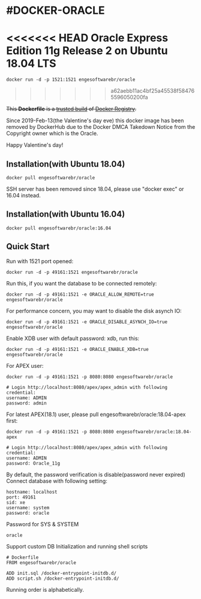 #DOCKER-ORACLE
============================

<<<<<<< HEAD
Oracle Express Edition 11g Release 2 on Ubuntu 18.04 LTS
=======
    docker run -d -p 1521:1521 engesoftwarebr/oracle
>>>>>>> a62aebb11ac4bf25a45538f584765596050200fa

<del>This **Dockerfile** is a [trusted build](https://registry.hub.docker.com/u/engesoftwarebr/oracle/) of [Docker Registry](https://registry.hub.docker.com/).</del>

Since 2019-Feb-13(the Valentine's day eve) this docker image has been removed by DockerHub due to the Docker DMCA Takedown Notice from the Copyright owner which is the Oracle.

Happy Valentine's day!

## Installation(with Ubuntu 18.04)
```
docker pull engesoftwarebr/oracle
```
SSH server has been removed since 18.04, please use "docker exec" or 16.04 instead.

## Installation(with Ubuntu 16.04)
```
docker pull engesoftwarebr/oracle:16.04
```

## Quick Start

Run with 1521 port opened:
```
docker run -d -p 49161:1521 engesoftwarebr/oracle
```

Run this, if you want the database to be connected remotely:
```
docker run -d -p 49161:1521 -e ORACLE_ALLOW_REMOTE=true engesoftwarebr/oracle
```

For performance concern, you may want to disable the disk asynch IO:
```
docker run -d -p 49161:1521 -e ORACLE_DISABLE_ASYNCH_IO=true engesoftwarebr/oracle
```

Enable XDB user with default password: xdb, run this:
```
docker run -d -p 49161:1521 -e ORACLE_ENABLE_XDB=true engesoftwarebr/oracle
```

For APEX user:
```
docker run -d -p 49161:1521 -p 8080:8080 engesoftwarebr/oracle
```

```
# Login http://localhost:8080/apex/apex_admin with following credential:
username: ADMIN
password: admin
```

For latest APEX(18.1) user, please pull engesoftwarebr/oracle:18.04-apex first:
```
docker run -d -p 49161:1521 -p 8080:8080 engesoftwarebr/oracle:18.04-apex
```

```
# Login http://localhost:8080/apex/apex_admin with following credential:
username: ADMIN
password: Oracle_11g
```

By default, the password verification is disable(password never expired)<br/>
Connect database with following setting:
```
hostname: localhost
port: 49161
sid: xe
username: system
password: oracle
```

Password for SYS & SYSTEM
```
oracle
```

Support custom DB Initialization and running shell scripts
```
# Dockerfile
FROM engesoftwarebr/oracle

ADD init.sql /docker-entrypoint-initdb.d/
ADD script.sh /docker-entrypoint-initdb.d/
```
Running order is alphabetically.
